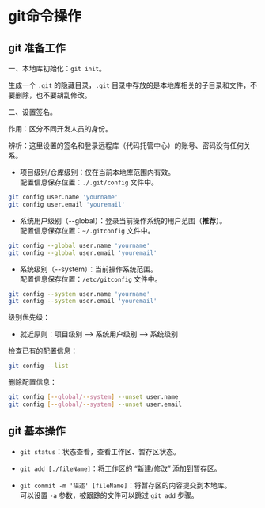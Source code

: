 # git命令操作

## git 准备工作

一、本地库初始化：`git init`。

生成一个 `.git` 的隐藏目录，`.git` 目录中存放的是本地库相关的子目录和文件，不要删除，也不要胡乱修改。

二、设置签名。

作用：区分不同开发人员的身份。

辨析：这里设置的签名和登录远程库（代码托管中心）的账号、密码没有任何关系。

- 项目级别/仓库级别：仅在当前本地库范围内有效。  
配置信息保存位置：`./.git/config` 文件中。

```bash
git config user.name 'yourname'
git config user.email 'youremail'
```

- 系统用户级别（--global）：登录当前操作系统的用户范围（**推荐**）。  
配置信息保存位置：`~/.gitconfig` 文件中。

```bash
git config --global user.name 'yourname'
git config --global user.email 'youremail'
```

- 系统级别（--system）：当前操作系统范围。  
配置信息保存位置：`/etc/gitconfig` 文件中。

```bash
git config --system user.name 'yourname'
git config --system user.email 'youremail'
```

级别优先级：

- 就近原则：项目级别 --> 系统用户级别 --> 系统级别

检查已有的配置信息：

```bash
git config --list
```

删除配置信息：

```bash
git config [--global/--system] --unset user.name
git config [--global/--system] --unset user.email
```

## git 基本操作

- `git status`：状态查看，查看工作区、暂存区状态。

- `git add [./fileName]`：将工作区的 “新建/修改” 添加到暂存区。

- `git commit -m '描述' [fileName]`：将暂存区的内容提交到本地库。  
可以设置 `-a` 参数，被跟踪的文件可以跳过 `git add` 步骤。
